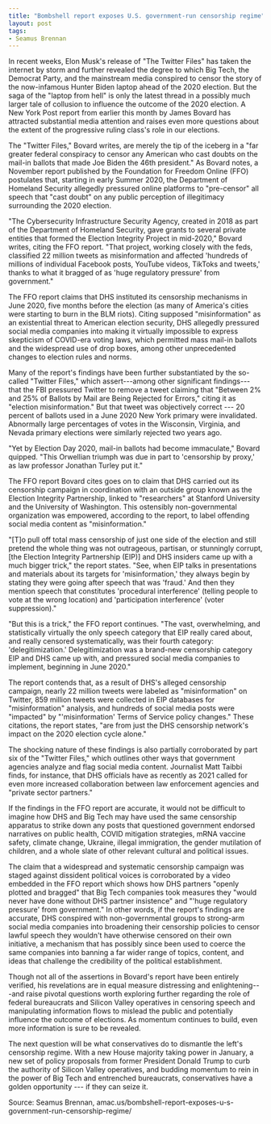 ```yaml
---
title: "Bombshell report exposes U.S. government-run censorship regime"
layout: post
tags:
- Seamus Brennan
---
```


In recent weeks, Elon Musk's release of "The Twitter Files" has taken the internet by storm and further revealed the degree to which Big Tech, the Democrat Party, and the mainstream media conspired to censor the story of the now-infamous Hunter Biden laptop ahead of the 2020 election. But the saga of the "laptop from hell" is only the latest thread in a possibly much larger tale of collusion to influence the outcome of the 2020 election. A New York Post report from earlier this month by James Bovard has attracted substantial media attention and raises even more questions about the extent of the progressive ruling class's role in our elections.

The "Twitter Files," Bovard writes, are merely the tip of the iceberg in a "far greater federal conspiracy to censor any American who cast doubts on the mail-in ballots that made Joe Biden the 46th president." As Bovard notes, a November report published by the Foundation for Freedom Online (FFO) postulates that, starting in early Summer 2020, the Department of Homeland Security allegedly pressured online platforms to "pre-censor" all speech that "cast doubt" on any public perception of illegitimacy surrounding the 2020 election.

"The Cybersecurity Infrastructure Security Agency, created in 2018 as part of the Department of Homeland Security, gave grants to several private entities that formed the Election Integrity Project in mid-2020," Bovard writes, citing the FFO report. "That project, working closely with the feds, classified 22 million tweets as misinformation and affected 'hundreds of millions of individual Facebook posts, YouTube videos, TikToks and tweets,' thanks to what it bragged of as 'huge regulatory pressure' from government."

The FFO report claims that DHS instituted its censorship mechanisms in June 2020, five months before the election (as many of America's cities were starting to burn in the BLM riots). Citing supposed "misinformation" as an existential threat to American election security, DHS allegedly pressured social media companies into making it virtually impossible to express skepticism of COVID-era voting laws, which permitted mass mail-in ballots and the widespread use of drop boxes, among other unprecedented changes to election rules and norms.

Many of the report's findings have been further substantiated by the so-called "Twitter Files," which assert---among other significant findings---that the FBI pressured Twitter to remove a tweet claiming that "Between 2% and 25% of Ballots by Mail are Being Rejected for Errors," citing it as "election misinformation." But that tweet was objectively correct --- 20 percent of ballots used in a June 2020 New York primary were invalidated. Abnormally large percentages of votes in the Wisconsin, Virginia, and Nevada primary elections were similarly rejected two years ago.

"Yet by Election Day 2020, mail-in ballots had become immaculate," Bovard quipped. "This Orwellian triumph was due in part to 'censorship by proxy,' as law professor Jonathan Turley put it."

The FFO report Bovard cites goes on to claim that DHS carried out its censorship campaign in coordination with an outside group known as the Election Integrity Partnership, linked to "researchers" at Stanford University and the University of Washington. This ostensibly non-governmental organization was empowered, according to the report, to label offending social media content as "misinformation."

"[T]o pull off total mass censorship of just one side of the election and still pretend the whole thing was not outrageous, partisan, or stunningly corrupt, [the Election Integrity Partnership (EIP)] and DHS insiders came up with a much bigger trick," the report states. "See, when EIP talks in presentations and materials about its targets for 'misinformation,' they always begin by stating they were going after speech that was 'fraud.' And then they mention speech that constitutes 'procedural interference' (telling people to vote at the wrong location) and 'participation interference' (voter suppression)."

"But this is a trick," the FFO report continues. "The vast, overwhelming, and statistically virtually the only speech category that EIP really cared about, and really censored systematically, was their fourth category: 'delegitimization.' Delegitimization was a brand-new censorship category EIP and DHS came up with, and pressured social media companies to implement, beginning in June 2020."

The report contends that, as a result of DHS's alleged censorship campaign, nearly 22 million tweets were labeled as "misinformation" on Twitter, 859 million tweets were collected in EIP databases for "misinformation" analysis, and hundreds of social media posts were "impacted" by "'misinformation' Terms of Service policy changes." These citations, the report states, "are from just the DHS censorship network's impact on the 2020 election cycle alone."

The shocking nature of these findings is also partially corroborated by part six of the "Twitter Files," which outlines other ways that government agencies analyze and flag social media content. Journalist Matt Taibbi finds, for instance, that DHS officials have as recently as 2021 called for even more increased collaboration between law enforcement agencies and "private sector partners."

If the findings in the FFO report are accurate, it would not be difficult to imagine how DHS and Big Tech may have used the same censorship apparatus to strike down any posts that questioned government endorsed narratives on public health, COVID mitigation strategies, mRNA vaccine safety, climate change, Ukraine, illegal immigration, the gender mutilation of children, and a whole slate of other relevant cultural and political issues.

The claim that a widespread and systematic censorship campaign was staged against dissident political voices is corroborated by a video embedded in the FFO report which shows how DHS partners "openly plotted and bragged" that Big Tech companies took measures they "would never have done without DHS partner insistence" and "'huge regulatory pressure' from government." In other words, if the report's findings are accurate, DHS conspired with non-governmental groups to strong-arm social media companies into broadening their censorship policies to censor lawful speech they wouldn't have otherwise censored on their own initiative, a mechanism that has possibly since been used to coerce the same companies into banning a far wider range of topics, content, and ideas that challenge the credibility of the political establishment.

Though not all of the assertions in Bovard's report have been entirely verified, his revelations are in equal measure distressing and enlightening---and raise pivotal questions worth exploring further regarding the role of federal bureaucrats and Silicon Valley operatives in censoring speech and manipulating information flows to mislead the public and potentially influence the outcome of elections. As momentum continues to build, even more information is sure to be revealed.

The next question will be what conservatives do to dismantle the left's censorship regime. With a new House majority taking power in January, a new set of policy proposals from former President Donald Trump to curb the authority of Silicon Valley operatives, and budding momentum to rein in the power of Big Tech and entrenched bureaucrats, conservatives have a golden opportunity --- if they can seize it.

Source: Seamus Brennan, amac.us/bombshell-report-exposes-u-s-government-run-censorship-regime/
